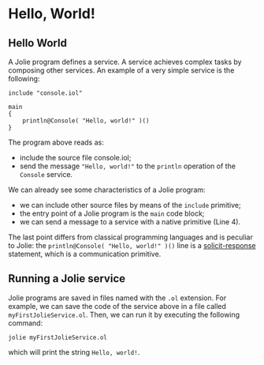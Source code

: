 # Hello, World!

## Hello World

A Jolie program defines a service. A service achieves complex tasks by composing other services. An example of a very simple service is the following:

```text
include "console.iol"

main 
{
    println@Console( "Hello, world!" )()
}
```

The program above reads as:

* include the source file console.iol;
* send the message `"Hello, world!"` to the `println` operation of the `Console` service.

We can already see some characteristics of a Jolie program:

* we can include other source files by means of the `include` primitive;
* the entry point of a Jolie program is the `main` code block;
* we can send a message to a service with a native primitive \(Line 4\).

The last point differs from classical programming languages and is peculiar to Jolie: the `println@Console( "Hello, world!" )()` line is a [solicit-response](/docs/basics/communication_ports) statement, which is a communication primitive.

## Running a Jolie service

Jolie programs are saved in files named with the `.ol` extension. For example, we can save the code of the service above in a file called `myFirstJolieService.ol`. Then, we can run it by executing the following command:

```jolie myFirstJolieService.ol```

which will print the string `Hello, world!`.
